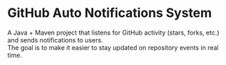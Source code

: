 # GitHub Auto Notifications System

A Java + Maven project that listens for GitHub activity (stars, forks, etc.) and sends notifications to users.  
The goal is to make it easier to stay updated on repository events in real time.

